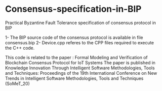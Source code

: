 # Consensus-specification-in-BIP
Practical Byzantine Fault Tolerance specification of consensus protocol in BIP


1- The BIP source code of the consensus protocol is available in file consensus.bip
2- Device.cpp referes to the CPP files required to execute the C++ code.


This code is related to the paper : Formal Modeling and Verification of Blockchain Consensus Protocol for IoT Systems 
The paper is published in Knowledge Innovation Through Intelligent Software Methodologies, Tools and Techniques: Proceedings of the 19th International Conference on New Trends in Intelligent Software Methodologies, Tools and Techniques (SoMeT_20)

